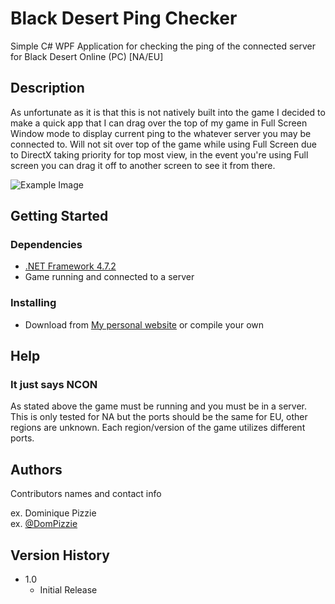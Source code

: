 # Black Desert Ping Checker

Simple C# WPF Application for checking the ping of the connected server for Black Desert Online (PC) [NA/EU]

## Description

As unfortunate as it is that this is not natively built into the game I decided to make a quick app that I can drag over the top of my game in Full Screen Window mode to display current ping to the whatever server you may be connected to. Will not sit over top of the game while using Full Screen due to DirectX taking priority for top most view, in the event you're using Full screen you can drag it off to another screen to see it from there.

![Example Image](https://i.imgur.com/ZyBnDNx.png)

## Getting Started

### Dependencies

* [.NET Framework 4.7.2](https://dotnet.microsoft.com/download/dotnet-framework/net472)
* Game running and connected to a server

### Installing

* Download from [My personal website](http://tonic.pw/files/bdo/BDOPingChecker.exe) or compile your own

## Help

### It just says NCON
As stated above the game must be running and you must be in a server. This is only tested for NA but the ports should be the same for EU, other regions are unknown. Each region/version of the game utilizes different ports.

## Authors

Contributors names and contact info

ex. Dominique Pizzie  
ex. [@DomPizzie](https://twitter.com/dompizzie)

## Version History

* 1.0
    * Initial Release

